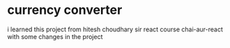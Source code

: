 # currency converter
i learned this project from hitesh choudhary sir react course chai-aur-react with some changes in the project

